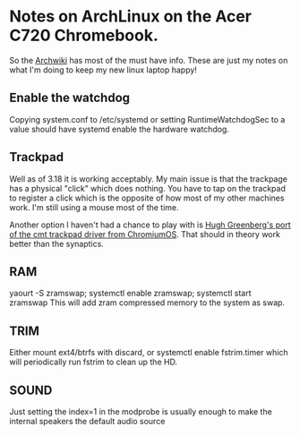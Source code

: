 # Notes on ArchLinux on the Acer C720 Chromebook.

So the [Archwiki](https://wiki.archlinux.org/index.php/Acer_C720_Chromebook) has most of the must have info. These are just my notes on what I'm doing to keep my new linux laptop happy!

## Enable the watchdog
Copying system.conf to /etc/systemd or setting RuntimeWatchdogSec to a value should have systemd enable the hardware watchdog.

## Trackpad
Well as of 3.18 it is working acceptably.  My main issue is that the trackpage has a physical "click" which does nothing.  You have to tap on the trackpad to register a click which is the opposite of how most of my other machines work.  I'm still using a mouse most of the time.

Another option I haven't had a chance to play with is [Hugh Greenberg's port of the cmt trackpad driver from ChromiumOS](https://github.com/hugegreenbug/xf86-input-cmt).  That should in theory work better than the synaptics.

## RAM
yaourt -S zramswap; systemctl enable zramswap; systemctl start zramswap
This will add zram compressed memory to the system as swap.

## TRIM
Either mount ext4/btrfs with discard, or systemctl enable fstrim.timer which will periodically run fstrim to clean up the HD.

## SOUND
Just setting the index=1 in the modprobe is usually enough to make the internal speakers the default audio source

